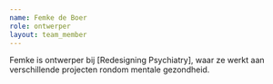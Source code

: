 ```yaml
---
name: Femke de Boer
role: ontwerper
layout: team_member
---
```

Femke is ontwerper bij [Redesigning Psychiatry], waar ze werkt aan verschillende projecten rondom mentale gezondheid.

[Redesigining Psychiatry]: https://www.redesiginingpsychiatry.org/
